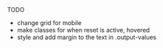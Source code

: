 TODO

- change grid for mobile
- make classes for when reset is active, hovered 
- style and add margin to the text in .output-values